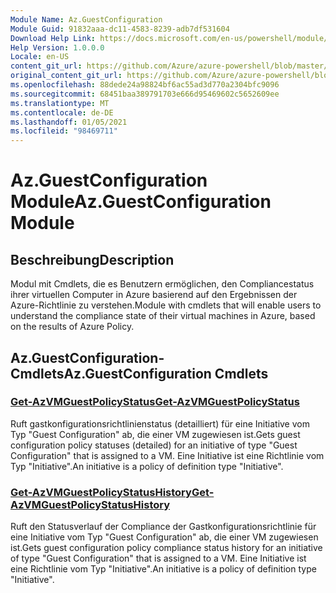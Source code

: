 ```yaml
---
Module Name: Az.GuestConfiguration
Module Guid: 91832aaa-dc11-4583-8239-adb7df531604
Download Help Link: https://docs.microsoft.com/en-us/powershell/module/az.guestconfiguration
Help Version: 1.0.0.0
Locale: en-US
content_git_url: https://github.com/Azure/azure-powershell/blob/master/src/GuestConfiguration/GuestConfiguration/help/Az.GuestConfiguration.md
original_content_git_url: https://github.com/Azure/azure-powershell/blob/master/src/GuestConfiguration/GuestConfiguration/help/Az.GuestConfiguration.md
ms.openlocfilehash: 88dede24a98824bf6ac55ad3d770a2304bfc9096
ms.sourcegitcommit: 68451baa389791703e666d95469602c5652609ee
ms.translationtype: MT
ms.contentlocale: de-DE
ms.lasthandoff: 01/05/2021
ms.locfileid: "98469711"
---
```

# <span data-ttu-id="d4056-101">Az.GuestConfiguration Module</span><span class="sxs-lookup"><span data-stu-id="d4056-101">Az.GuestConfiguration Module</span></span>
## <span data-ttu-id="d4056-102">Beschreibung</span><span class="sxs-lookup"><span data-stu-id="d4056-102">Description</span></span>
<span data-ttu-id="d4056-103">Modul mit Cmdlets, die es Benutzern ermöglichen, den Compliancestatus ihrer virtuellen Computer in Azure basierend auf den Ergebnissen der Azure-Richtlinie zu verstehen.</span><span class="sxs-lookup"><span data-stu-id="d4056-103">Module with cmdlets that will enable users to understand the compliance state of their virtual machines in Azure, based on the results of Azure Policy.</span></span>

## <span data-ttu-id="d4056-104">Az.GuestConfiguration-Cmdlets</span><span class="sxs-lookup"><span data-stu-id="d4056-104">Az.GuestConfiguration Cmdlets</span></span>
### [<span data-ttu-id="d4056-105">Get-AzVMGuestPolicyStatus</span><span class="sxs-lookup"><span data-stu-id="d4056-105">Get-AzVMGuestPolicyStatus</span></span>](Get-AzVMGuestPolicyStatus.md)
<span data-ttu-id="d4056-106">Ruft gastkonfigurationsrichtlinienstatus (detailliert) für eine Initiative vom Typ "Guest Configuration" ab, die einer VM zugewiesen ist.</span><span class="sxs-lookup"><span data-stu-id="d4056-106">Gets guest configuration policy statuses (detailed) for an initiative of type "Guest Configuration" that is assigned to a VM.</span></span>
<span data-ttu-id="d4056-107">Eine Initiative ist eine Richtlinie vom Typ "Initiative".</span><span class="sxs-lookup"><span data-stu-id="d4056-107">An initiative is a policy of definition type "Initiative".</span></span>

### [<span data-ttu-id="d4056-108">Get-AzVMGuestPolicyStatusHistory</span><span class="sxs-lookup"><span data-stu-id="d4056-108">Get-AzVMGuestPolicyStatusHistory</span></span>](Get-AzVMGuestPolicyStatusHistory.md)
<span data-ttu-id="d4056-109">Ruft den Statusverlauf der Compliance der Gastkonfigurationsrichtlinie für eine Initiative vom Typ "Guest Configuration" ab, die einer VM zugewiesen ist.</span><span class="sxs-lookup"><span data-stu-id="d4056-109">Gets guest configuration policy compliance status history for an initiative of type "Guest Configuration" that is assigned to a VM.</span></span>
<span data-ttu-id="d4056-110">Eine Initiative ist eine Richtlinie vom Typ "Initiative".</span><span class="sxs-lookup"><span data-stu-id="d4056-110">An initiative is a policy of definition type "Initiative".</span></span>

